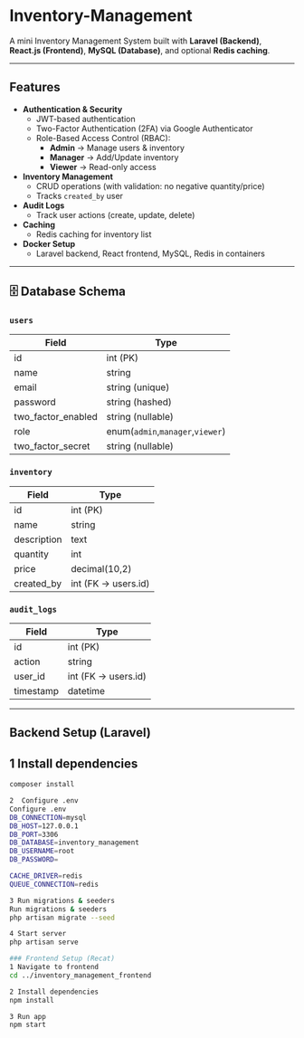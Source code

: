 # Inventory-Management
A mini Inventory Management System built with **Laravel (Backend)**, **React.js (Frontend)**, **MySQL (Database)**, and optional **Redis caching**.

---

## Features
- **Authentication & Security**
  - JWT-based authentication
  - Two-Factor Authentication (2FA) via Google Authenticator
  - Role-Based Access Control (RBAC):
    - **Admin** → Manage users & inventory
    - **Manager** → Add/Update inventory
    - **Viewer** → Read-only access
- **Inventory Management**
  - CRUD operations (with validation: no negative quantity/price)
  - Tracks `created_by` user
- **Audit Logs**
  - Track user actions (create, update, delete)
- **Caching**
  - Redis caching for inventory list 
- **Docker Setup**
  - Laravel backend, React frontend, MySQL, Redis in containers

---

## 🗄 Database Schema
### `users`
| Field       | Type    |
|-------------|---------|
| id          | int (PK) |
| name        | string  |
| email       | string (unique) |
| password    | string (hashed) |
| two_factor_enabled  | string (nullable) |
| role        | enum(`admin`,`manager`,`viewer`) |
| two_factor_secret  | string (nullable) |

### `inventory`
| Field       | Type    |
|-------------|---------|
| id          | int (PK) |
| name        | string  |
| description | text    |
| quantity    | int     |
| price       | decimal(10,2) |
| created_by  | int (FK → users.id) |

### `audit_logs`
| Field    | Type    |
|----------|---------|
| id       | int (PK) |
| action   | string  |
| user_id  | int (FK → users.id) |
| timestamp| datetime |

---

## Backend Setup (Laravel)

## 1️ Install dependencies
```bash
composer install

2️  Configure .env
Configure .env
DB_CONNECTION=mysql
DB_HOST=127.0.0.1
DB_PORT=3306
DB_DATABASE=inventory_management
DB_USERNAME=root
DB_PASSWORD=

CACHE_DRIVER=redis
QUEUE_CONNECTION=redis

3️ Run migrations & seeders
Run migrations & seeders
php artisan migrate --seed

4️ Start server
php artisan serve

### Frontend Setup (Recat)
1️ Navigate to frontend
cd ../inventory_management_frontend

2️ Install dependencies
npm install

3️ Run app
npm start
